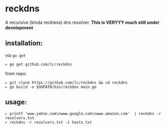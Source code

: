 # reckdns
A recursive (kinda reckless) dns resolver. **This is VERYYY much still under development**

## installation:
via `go get`

```
▻ go get github.com/lc/reckdns
```

from repo:
```
▻ git clone https://github.com/lc/reckdns && cd reckdns
▻ go build -o $GOPATH/bin/reckdns main.go
```

## usage:
```
▻ printf 'www.yahoo.com\nwww.google.com\nwww.amazon.com'  | reckdns -r resolvers.txt 
▻ reckdns -r resolvers.txt -i hosts.txt
```

